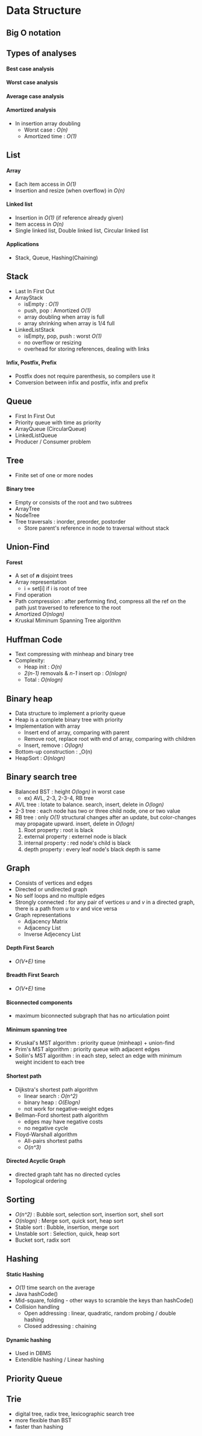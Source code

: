 # Data Structure

## Big O notation

## Types of analyses
#### Best case analysis
#### Worst case analysis
#### Average case analysis
#### Amortized analysis
- In insertion array doubling
    - Worst case : _O(n)_
    - Amortized time : _O(1)_

## List
#### Array
- Each item access in _O(1)_
- Insertion and resize (when overflow) in _O(n)_
#### Linked list
- Insertion in _O(1)_ (if reference already given)
- Item access in _O(n)_
- Single linked list, Double linked list, Circular linked list
#### Applications
- Stack, Queue, Hashing(Chaining)

## Stack
- Last In First Out
- ArrayStack
    - isEmpty : _O(1)_
    - push, pop : Amortized _O(1)_
    - array doubling when array is full
    - array shrinking when array is 1/4 full
- LinkedListStack
    - isEmpty, pop, push : worst _O(1)_
    - no overflow or resizing
    - overhead for storing references, dealing with links
#### Infix, Postfix, Prefix
- Postfix does not require parenthesis, so compilers use it
- Conversion between infix and postfix, infix and prefix

## Queue
- First In First Out
- Priority queue with time as priority
- ArrayQueue (CircularQueue)
- LinkedListQueue
- Producer / Consumer problem

## Tree
- Finite set of one or more nodes
#### Binary tree
- Empty or consists of the root and two subtrees
- ArrayTree
- NodeTree
- Tree traversals : inorder, preorder, postorder
    - Store parent's reference in node to traversal without stack

## Union-Find
#### Forest
- A set of ***n*** disjoint trees
- Array representation
    - i = set[i] if i is root of tree
- Find operation
- Path compression : after performing find, compress all the ref on the path
  just traversed to reference to the root
- Amortized _O(nlogn)_
- Kruskal Miminum Spanning Tree algorithm

## Huffman Code
- Text compressing with minheap and binary tree
- Complexity:
    - Heap init : _O(n)_
    - _2(n-1)_ removals & _n-1_ insert op : _O(nlogn)_
    - Total : _O(nlogn)_

## Binary heap
- Data structure to implement a priority queue
- Heap is a complete binary tree with priority
- Implementation with array
    - Insert end of array, comparing with parent
    - Remove root, replace root with end of array, comparing with children
    - Insert, remove : _O(logn)_
- Bottom-up construction : _O(n)
- HeapSort : _O(nlogn)_

## Binary search tree
- Balanced BST : height _O(logn)_ in worst case
    - ex) AVL, 2-3, 2-3-4, RB tree
- AVL tree : lotate to balance. search, insert, delete in _O(logn)_
- 2-3 tree : each node has two or three child node, one or two value
- RB tree : only _O(1)_ structural changes after an update, but color-changes may
  propagate upward. insert, delete in _O(logn)_
    1. Root property : root is black
    2. external property : externel node is black
    3. internal property : red node's child is black
    4. depth property : every leaf node's black depth is same

## Graph
- Consists of vertices and edges
- Directed or undirected graph
- No self loops and no multiple edges
- Strongly connected : for any pair of vertices _u_ and _v_ in a directed graph, 
  there is a path from _u_ to _v_ and vice versa
- Graph representations
    - Adjacency Matrix
    - Adjacency List
    - Inverse Adjecency List
#### Depth First Search
- _O(V+E)_ time
#### Breadth First Search
- _O(V+E)_ time
#### Biconnected components
- maximum biconnected subgraph that has no articulation point
#### Minimum spanning tree
- Kruskal's MST algorithm : priority queue (minheap) + union-find
- Prim's MST algorithm : priority queue with adjacent edges
- Sollin's MST algorithm : in each step, select an edge with minimum weight
  incident to each tree
#### Shortest path
- Dijkstra's shortest path algorithm
    - linear search : _O(n^2)_
    - binary heap : _O(Elogn)_
    - not work for negative-weight edges
- Bellman-Ford shortest path algorithm
    - edges may have negative costs
    - no negative cycle
- Floyd-Warshall algorithm
    - All-pairs shortest paths
    - _O(n^3)_
#### Directed Acyclic Graph
- directed graph taht has no directed cycles
- Topological ordering

## Sorting
- _O(n^2)_ : Bubble sort, selection sort, insertion sort, shell sort
- _O(nlogn)_ : Merge sort, quick sort, heap sort
- Stable sort : Bubble, insertion, merge sort
- Unstable sort : Selection, quick, heap sort
- Bucket sort, radix sort

## Hashing
#### Static Hashing
- _O(1)_ time search on the average
- Java hashCode()
- Mid-square, folding - other ways to scramble the keys than hashCode()
- Collision handling
    - Open addressing : linear, quadratic, random probing / double hashing
    - Closed addressing : chaining
#### Dynamic hashing
- Used in DBMS
- Extendible hashing / Linear hashing

## Priority Queue

## Trie
- digital tree, radix tree, lexicographic search tree
- more flexible than BST
- faster than hashing